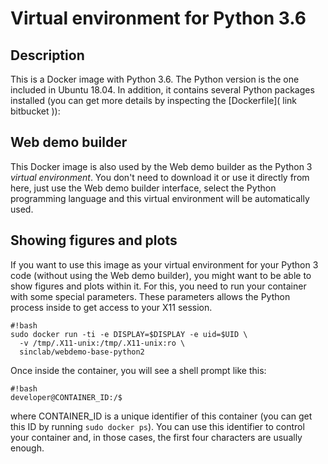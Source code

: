 # Virtual environment for Python 3.6 #

## Description ##
This is a Docker image with Python 3.6. The Python version is the one included in Ubuntu 18.04. In addition, it contains several Python packages installed (you can get more details by inspecting the [Dockerfile]( link bitbucket )):

## Web demo builder ##
This Docker image is also used by the Web demo builder as the Python 3 *virtual environment*. You don't need to download it or use it directly from here, just use the Web demo builder interface, select the Python programming language and this virtual environment will be automatically used.

## Showing figures and plots ##
If you want to use this image as your virtual environment for your Python 3 code (without using the Web demo builder), you might want to be able to show figures and plots within it. For this, you need to run your container with some special parameters. These parameters allows the Python process inside to get access to your X11 session.

    #!bash
    sudo docker run -ti -e DISPLAY=$DISPLAY -e uid=$UID \
      -v /tmp/.X11-unix:/tmp/.X11-unix:ro \
      sinclab/webdemo-base-python2

Once inside the container, you will see a shell prompt like this:

    #!bash
    developer@CONTAINER_ID:/$

where CONTAINER_ID is a unique identifier of this container (you can get this ID by running `sudo docker ps`). You can use this identifier to control your container and, in those cases, the first four characters are usually enough.
